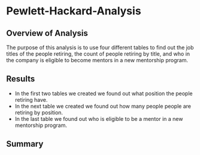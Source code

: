 # Pewlett-Hackard-Analysis
## Overview of Analysis
   The purpose of this analysis is to use four different tables to find out the job titles of the people retiring, the count of people retiring by title, and who in the company is eligible to become mentors in a new mentorship program.
## Results
- In the first two tables we created we found out what position the people retiring have.
- In the next table we created we found out how many people people are retiring by position.
- In the last table we found out who is eligible to be a mentor in a new mentorship program.
## Summary

